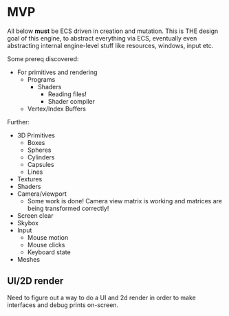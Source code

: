 # MVP
All below **must** be ECS driven in creation and mutation. This is THE design goal of this engine,
to abstract everything via ECS, eventually even abstracting internal engine-level stuff like resources, windows, input etc.

Some prereq discovered:
* For primitives and rendering
    * Programs
        * Shaders
            * Reading files!
            * Shader compiler
    + Vertex/Index Buffers

Further:

* 3D Primitives
    + Boxes
    * Spheres
    * Cylinders
    * Capsules
    * Lines
* Textures
* Shaders
* Camera/viewport
    + Some work is done! Camera view matrix is working and matrices are being transformed correctly!
* Screen clear
* Skybox
* Input
    + Mouse motion
    * Mouse clicks
    * Keyboard state
* Meshes

## UI/2D render
Need to figure out a way to do a UI and 2d render in order to make interfaces and debug
prints on-screen.
